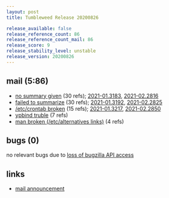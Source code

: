 ```yaml
---
layout: post
title: Tumbleweed Release 20200826

release_available: false
release_reference_count: 86
release_reference_count_mail: 86
release_score: 9
release_stability_level: unstable
release_version: 20200826
---
```


## mail (5:86)

- [no summary given](https://lists.opensuse.org/opensuse-factory/2020-08/msg00325.html) (30 refs); [2021-01.3183](https://github.com/boombatower/tumbleweed-review/issues/10), [2021-02.2816](https://github.com/boombatower/tumbleweed-review/issues/10)
- [failed to summarize](https://lists.opensuse.org/opensuse-factory/2020-08/msg00333.html) (30 refs); [2021-01.3192](https://github.com/boombatower/tumbleweed-review/issues/10), [2021-02.2825](https://github.com/boombatower/tumbleweed-review/issues/10)
- [/etc/crontab broken](https://lists.opensuse.org/opensuse-factory/2020-08/msg00358.html) (15 refs); [2021-01.3217](https://github.com/boombatower/tumbleweed-review/issues/10), [2021-02.2850](https://github.com/boombatower/tumbleweed-review/issues/10)
- [ypbind truble](https://lists.opensuse.org/opensuse-factory/2020-08/msg00328.html) (7 refs)
- [man broken (/etc/alternatives links)](https://lists.opensuse.org/opensuse-factory/2020-08/msg00348.html) (4 refs)

## bugs (0)

<!--more-->

no relevant bugs due to [loss of bugzilla API access](https://bugzilla.opensuse.org/show_bug.cgi?id=1157722)



## links

- [mail announcement](https://github.com/boombatower/tumbleweed-review/issues/10)
